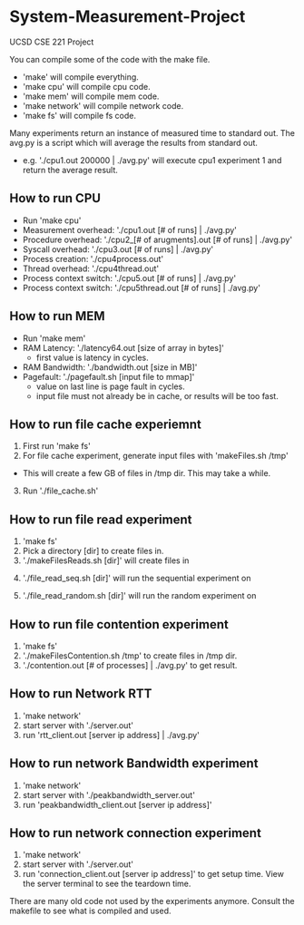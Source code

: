 System-Measurement-Project
==========================

UCSD CSE 221 Project

You can compile some of the code with the make file.
- 'make' will compile everything.
- 'make cpu' will compile cpu code.
- 'make mem' will compile mem code.
- 'make network' will compile network code.
- 'make fs' will compile fs code.

Many experiments return an instance of measured time to standard out.
The avg.py is a script which will average the results from standard out.
- e.g. './cpu1.out 200000 | ./avg.py' will execute cpu1 experiment 1 and return the average result.

How to run CPU
--------------
- Run 'make cpu'
- Measurement overhead: './cpu1.out [# of runs] | ./avg.py'
- Procedure overhead: './cpu2_[# of arugments].out [# of runs] | ./avg.py'
- Syscall overhead: './cpu3.out [# of runs] | ./avg.py'
- Process creation: './cpu4process.out'
- Thread overhead: './cpu4thread.out'
- Process context switch: './cpu5.out [# of runs] | ./avg.py'
- Process context switch: './cpu5thread.out [# of runs] | ./avg.py'

How to run MEM
--------------
- Run 'make mem'
- RAM Latency: './latency64.out [size of array in bytes]'
  - first value is latency in cycles.
- RAM Bandwidth: './bandwidth.out [size in MB]'
- Pagefault: './pagefault.sh [input file to mmap]'
  - value on last line is page fault in cycles.
  - input file must not already be in cache, or results will be too fast.

How to run file cache experiemnt
---------------------
1. First run 'make fs'
2. For file cache experiment, generate input files with 'makeFiles.sh /tmp'
  - This will create a few GB of files in /tmp dir. This may take a while.
3. Run './file_cache.sh'

How to run file read experiment
-------------------------------
1. 'make fs'
2. Pick a directory [dir] to create files in.
3. './makeFilesReads.sh [dir]' will create files in <dir>
4. './file_read_seq.sh [dir]' will run the sequential experiment on <dir>
5. './file_read_random.sh [dir]' will run the random experiment on <dir>

How to run file contention experiment
-------------------------------------
1. 'make fs'
2. './makeFilesContention.sh /tmp' to create files in /tmp dir.
3. './contention.out [# of processes] | ./avg.py' to get result.

How to run Network RTT
----------------------
1. 'make network'
2. start server with './server.out'
3. run 'rtt_client.out [server ip address] | ./avg.py'

How to run network Bandwidth experiment
---------------------------------------
1. 'make network'
2. start server with './peakbandwidth_server.out'
3. run 'peakbandwidth_client.out [server ip address]'

How to run network connection experiment
----------------------------------------
1. 'make network'
2. start server with './server.out'
3. run 'connection_client.out [server ip address]' to get setup time. View the server terminal to see the teardown time.


There are many old code not used by the experiments anymore. Consult the makefile to see what is compiled and used.